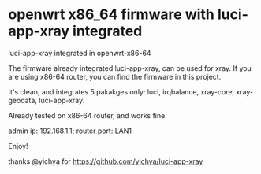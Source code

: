 # openwrt x86_64 firmware with luci-app-xray integrated
luci-app-xray integrated in openwrt-x86-64

The firmware already integrated luci-app-xray, can be used for xray. If you are using x86-64 router, you can find the firmware in this project.

It's clean, and integrates 5 pakakges only: luci, irqbalance, xray-core, xray-geodata, luci-app-xray.

Already tested on x86-64 router, and works fine.

admin ip: 192.168.1.1; router port: LAN1

Enjoy!




thanks @yichya for https://github.com/yichya/luci-app-xray


